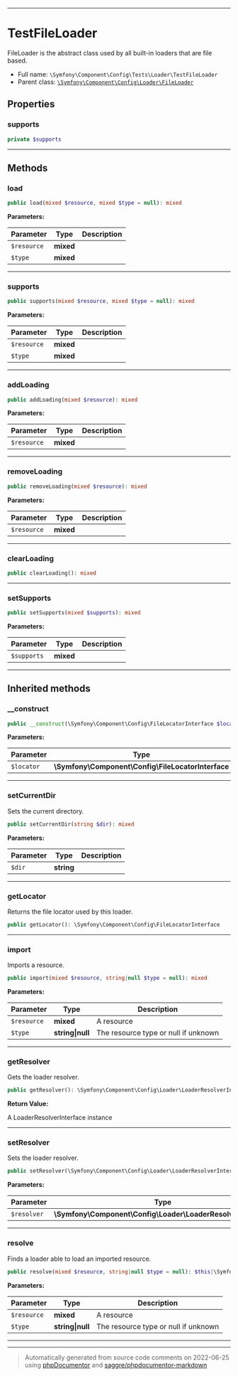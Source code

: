 ***

# TestFileLoader

FileLoader is the abstract class used by all built-in loaders that are file based.



* Full name: `\Symfony\Component\Config\Tests\Loader\TestFileLoader`
* Parent class: [`\Symfony\Component\Config\Loader\FileLoader`](../../Loader/FileLoader.md)



## Properties


### supports



```php
private $supports
```






***

## Methods


### load



```php
public load(mixed $resource, mixed $type = null): mixed
```








**Parameters:**

| Parameter | Type | Description |
|-----------|------|-------------|
| `$resource` | **mixed** |  |
| `$type` | **mixed** |  |




***

### supports



```php
public supports(mixed $resource, mixed $type = null): mixed
```








**Parameters:**

| Parameter | Type | Description |
|-----------|------|-------------|
| `$resource` | **mixed** |  |
| `$type` | **mixed** |  |




***

### addLoading



```php
public addLoading(mixed $resource): mixed
```








**Parameters:**

| Parameter | Type | Description |
|-----------|------|-------------|
| `$resource` | **mixed** |  |




***

### removeLoading



```php
public removeLoading(mixed $resource): mixed
```








**Parameters:**

| Parameter | Type | Description |
|-----------|------|-------------|
| `$resource` | **mixed** |  |




***

### clearLoading



```php
public clearLoading(): mixed
```











***

### setSupports



```php
public setSupports(mixed $supports): mixed
```








**Parameters:**

| Parameter | Type | Description |
|-----------|------|-------------|
| `$supports` | **mixed** |  |




***


## Inherited methods


### __construct



```php
public __construct(\Symfony\Component\Config\FileLocatorInterface $locator): mixed
```








**Parameters:**

| Parameter | Type | Description |
|-----------|------|-------------|
| `$locator` | **\Symfony\Component\Config\FileLocatorInterface** |  |




***

### setCurrentDir

Sets the current directory.

```php
public setCurrentDir(string $dir): mixed
```








**Parameters:**

| Parameter | Type | Description |
|-----------|------|-------------|
| `$dir` | **string** |  |




***

### getLocator

Returns the file locator used by this loader.

```php
public getLocator(): \Symfony\Component\Config\FileLocatorInterface
```











***

### import

Imports a resource.

```php
public import(mixed $resource, string|null $type = null): mixed
```








**Parameters:**

| Parameter | Type | Description |
|-----------|------|-------------|
| `$resource` | **mixed** | A resource |
| `$type` | **string&#124;null** | The resource type or null if unknown |




***

### getResolver

Gets the loader resolver.

```php
public getResolver(): \Symfony\Component\Config\Loader\LoaderResolverInterface
```









**Return Value:**

A LoaderResolverInterface instance



***

### setResolver

Sets the loader resolver.

```php
public setResolver(\Symfony\Component\Config\Loader\LoaderResolverInterface $resolver): mixed
```








**Parameters:**

| Parameter | Type | Description |
|-----------|------|-------------|
| `$resolver` | **\Symfony\Component\Config\Loader\LoaderResolverInterface** |  |




***

### resolve

Finds a loader able to load an imported resource.

```php
public resolve(mixed $resource, string|null $type = null): $this|\Symfony\Component\Config\Loader\LoaderInterface
```








**Parameters:**

| Parameter | Type | Description |
|-----------|------|-------------|
| `$resource` | **mixed** | A resource |
| `$type` | **string&#124;null** | The resource type or null if unknown |




***


***
> Automatically generated from source code comments on 2022-06-25 using [phpDocumentor](http://www.phpdoc.org/) and [saggre/phpdocumentor-markdown](https://github.com/Saggre/phpDocumentor-markdown)
